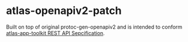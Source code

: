 # atlas-openapiv2-patch
Built on top of original protoc-gen-openapiv2 and is intended to conform [atlas-app-toolkit REST API Sepcification](https://github.com/infobloxopen/atlas-app-toolkit#rest-api-syntax-specification).
